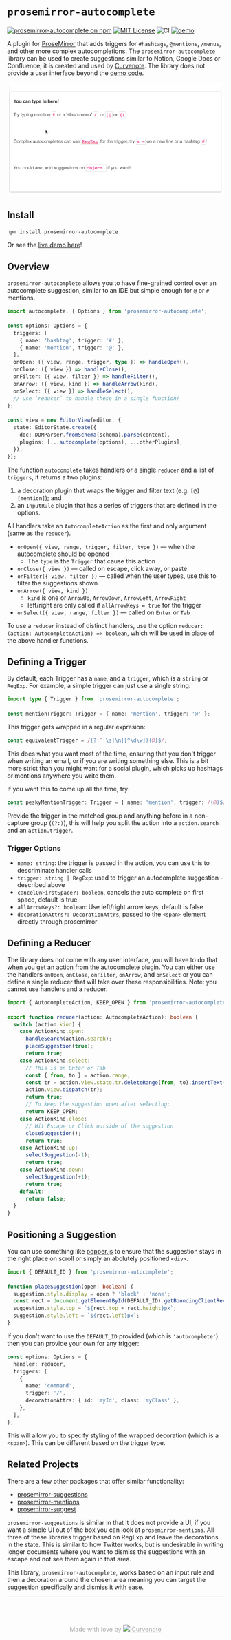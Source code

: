 # `prosemirror-autocomplete`

[![prosemirror-autocomplete on npm](https://img.shields.io/npm/v/prosemirror-autocomplete.svg)](https://www.npmjs.com/package/prosemirror-autocomplete)
[![MIT License](https://img.shields.io/badge/license-MIT-blue.svg)](https://github.com/curvenote/prosemirror-autocomplete/blob/master/LICENSE)
![CI](https://github.com/curvenote/prosemirror-autocomplete/workflows/CI/badge.svg)
[![demo](https://img.shields.io/badge/live-demo-blue)](https://curvenote.github.io/prosemirror-autocomplete/)

A plugin for [ProseMirror](https://prosemirror.net/) that adds triggers for `#hashtags`, `@mentions`, `/menus`, and other more complex autocompletions. The `prosemirror-autocomplete` library can be used to create suggestions similar to Notion, Google Docs or Confluence; it is created and used by [Curvenote](https://curvenote.com). The library does not provide a user interface beyond the [demo code](./demo/index.ts).

[![Autocomplete](./demo/autocomplete.gif)](https://curvenote.github.io/prosemirror-autocomplete/)

## Install

```bash
npm install prosemirror-autocomplete
```

Or see the [live demo here](https://curvenote.github.io/prosemirror-autocomplete/)!

## Overview

`prosemirror-autocomplete` allows you to have fine-grained control over an autocomplete suggestion, similar to an IDE but simple enough for `@` or `#` mentions.

```ts
import autocomplete, { Options } from 'prosemirror-autocomplete';

const options: Options = {
  triggers: [
    { name: 'hashtag', trigger: '#' },
    { name: 'mention', trigger: '@' },
  ],
  onOpen: ({ view, range, trigger, type }) => handleOpen(),
  onClose: ({ view }) => handleClose(),
  onFilter: ({ view, filter }) => handleFilter(),
  onArrow: ({ view, kind }) => handleArrow(kind),
  onSelect: ({ view }) => handleSelect(),
  // use `reducer` to handle these in a single function!
};

const view = new EditorView(editor, {
  state: EditorState.create({
    doc: DOMParser.fromSchema(schema).parse(content),
    plugins: [...autocomplete(options), ...otherPlugins],
  }),
});
```

The function `autocomplete` takes handlers or a single `reducer` and a list of `triggers`, it returns a two plugins:

1. a decoration plugin that wraps the trigger and filter text (e.g. `[@][mention]`); and
2. an `InputRule` plugin that has a series of triggers that are defined in the options.

All handlers take an `AutocompleteAction` as the first and only argument (same as the `reducer`).

- `onOpen({ view, range, trigger, filter, type })` — when the autocomplete should be opened
  - The `type` is the `Trigger` that cause this action
- `onClose({ view })` — called on escape, click away, or paste
- `onFilter({ view, filter })` — called when the user types, use this to filter the suggestions shown
- `onArrow({ view, kind })`
  - `kind` is one or `ArrowUp`, `ArrowDown`, `ArrowLeft`, `ArrowRight`
  - left/right are only called if `allArrowKeys = true` for the trigger
- `onSelect({ view, range, filter })` — called on `Enter` or `Tab`

To use a `reducer` instead of distinct handlers, use the option `reducer: (action: AutocompleteAction) => boolean`, which will be used in place of the above handler functions.

## Defining a Trigger

By default, each Trigger has a `name`, and a `trigger`, which is a `string` or `RegExp`. For example, a simple trigger can just use a single string:

```ts
import type { Trigger } from 'prosemirror-autocomplete';

const mentionTrigger: Trigger = { name: 'mention', trigger: '@' };
```

This trigger gets wrapped in a regular expresion:

```ts
const equivalentTrigger = /(?:^|\s|\n|[^\d\w])(@)$/;
```

This does what you want most of the time, ensuring that you don't trigger when writing an email, or if you are writing something else. This is a bit more strict than you might want for a social plugin, which picks up hashtags or mentions anywhere you write them.

If you want this to come up all the time, try:

```ts
const peskyMentionTrigger: Trigger = { name: 'mention', trigger: /(@)$/ };
```

Provide the trigger in the matched group and anything before in a non-capture group (`(?:)`), this will help you split the action into a `action.search` and an `action.trigger`.

### Trigger Options

- `name: string`: the trigger is passed in the action, you can use this to descriminate handler calls
- `trigger: string | RegExp`: used to trigger an autocomplete suggestion - described above
- `cancelOnFirstSpace?: boolean`, cancels the auto complete on first space, default is true
- `allArrowKeys?: boolean`: Use left/right arrow keys, default is false
- `decorationAttrs?: DecorationAttrs`, passed to the `<span>` element directly through prosemirror

## Defining a Reducer

The library does not come with any user interface, you will have to do that when you get an action from the autocomplete plugin. You can either use the handlers `onOpen`, `onClose`, `onFilter`, `onArrow`, and `onSelect` or you can define a single reducer that will take over these responsibilities. Note: you cannot use handlers and a reducer.

```ts
import { AutocompleteAction, KEEP_OPEN } from 'prosemirror-autocomplete';

export function reducer(action: AutocompleteAction): boolean {
  switch (action.kind) {
    case ActionKind.open:
      handleSearch(action.search);
      placeSuggestion(true);
      return true;
    case ActionKind.select:
      // This is on Enter or Tab
      const { from, to } = action.range;
      const tr = action.view.state.tr.deleteRange(from, to).insertText('You can define this!');
      action.view.dispatch(tr);
      return true;
      // To keep the suggestion open after selecting:
      return KEEP_OPEN;
    case ActionKind.close:
      // Hit Escape or Click outside of the suggestion
      closeSuggestion();
      return true;
    case ActionKind.up:
      selectSuggestion(-1);
      return true;
    case ActionKind.down:
      selectSuggestion(+1);
      return true;
    default:
      return false;
  }
}
```

## Positioning a Suggestion

You can use something like [popper.js](https://popper.js.org/) to ensure that the suggestion stays in the right place on scroll or simply an abolutely positioned `<div>`.

```ts
import { DEFAULT_ID } from 'prosemirror-autocomplete';

function placeSuggestion(open: boolean) {
  suggestion.style.display = open ? 'block' : 'none';
  const rect = document.getElementById(DEFAULT_ID).getBoundingClientRect();
  suggestion.style.top = `${rect.top + rect.height}px`;
  suggestion.style.left = `${rect.left}px`;
}
```

If you don't want to use the `DEFAULT_ID` provided (which is `'autocomplete'`) then you can provide your own for any trigger:

```ts
const options: Options = {
  handler: reducer,
  triggers: [
    {
      name: 'command',
      trigger: '/',
      decorationAttrs: { id: 'myId', class: 'myClass' },
    },
  ],
};
```

This will allow you to specify styling of the wrapped decoration (which is a `<span>`). This can be different based on the trigger type.

## Related Projects

There are a few other packages that offer similar functionality:

- [prosemirror-suggestions](https://github.com/quartzy/prosemirror-suggestions)
- [prosemirror-mentions](https://github.com/joelewis/prosemirror-mentions)
- [prosemirror-suggest](https://github.com/remirror/remirror/tree/next/packages/prosemirror-suggest)

`prosemirror-suggestions` is similar in that it does not provide a UI, if you want a simple UI out of the box you can look at `prosemirror-mentions`. All three of these libraries trigger based on RegExp and leave the decorations in the state. This is similar to how Twitter works, but is undesirable in writing longer documents where you want to dismiss the suggestions with an escape and not see them again in that area.

This library, `prosemirror-autocomplete`, works based on an input rule and then a decoration around the chosen area meaning you can target the suggestion specifically and dismiss it with ease.

---

<p style="text-align: center; color: #aaa; padding-top: 50px">
  Made with love by
  <a href="https://curvenote.com" target="_blank" style="color: #aaa">
    <img src="https://curvenote.dev/images/icon.png" style="height: 1em" /> Curvenote
  </a>
</p>
